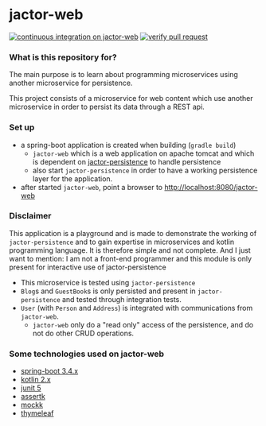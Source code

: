 # jactor-web #

[![continuous integration on jactor-web](https://github.com/jactor-rises/jactor-modules/actions/workflows/web-ci.yaml/badge.svg)](https://github.com/jactor-rises/jactor-modules/actions/workflows/web-ci.yaml)
[![verify pull request](https://github.com/jactor-rises/jactor-modules/actions/workflows/pr.yaml/badge.svg)](https://github.com/jactor-rises/jactor-modules/actions/workflows/pr.yaml)

### What is this repository for?

The main purpose is to learn about programming microservices using another microservice for persistence.

This project consists of a microservice for web content which use another microservice in order to persist its data
through a REST api.

### Set up

* a spring-boot application is created when building (`gradle build`)
    * `jactor-web` which is a web application on apache tomcat and which is dependent
      on [jactor-persistence](https://github.com/jactor-rises/jactor-modules/blob/main/persistence/README.md) to handle
      persistence
    * also start `jactor-persistence` in order to have a working persistence layer for the application.
* after started `jactor-web`, point a browser to [http://localhost:8080/jactor-web](http://localhost:8080/jactor-web)

### Disclaimer

This application is a playground and is made to demonstrate the working of `jactor-persistence` and to gain expertise in
microservices and kotlin programming language. It is therefore simple and not complete. And I just want to mention: I am
not a front-end programmer and this module is only present for interactive use of jactor-persistence

* This microservice is tested using `jactor-persistence`
* `Blog`s and `GuestBook`s is only persisted and present in `jactor-persistence` and tested through integration tests.
* `User` (with `Person` and `Address`) is integrated with communications from `jactor-web`.
    * `jactor-web` only do a "read only" access of the persistence, and do not do other CRUD operations.

### Some technologies used on jactor-web

* [spring-boot 3.4.x](https://spring.io/projects/spring-boot)
* [kotlin 2.x](https://kotlinlang.org)
* [junit 5](https://junit.org/junit5/)
* [assertk](https://github.com/willowtreeapps/assertk)
* [mockk](http://mockk.org)
* [thymeleaf](https://www.thymeleaf.org)
